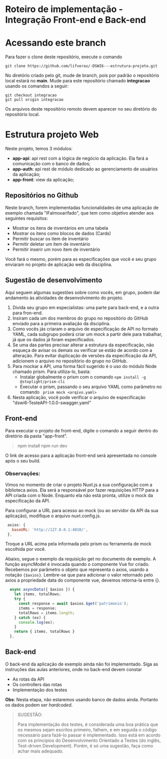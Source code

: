 # Roteiro de implementação - Integração Front-end e Back-end
# Acessando este branch

Para fazer o clone deste repositório, execute o comando

```git
git clone https://github.com/lifveras/-DSWI6---estrutura-projeto.git
```

No diretório criado pelo git, mude de branch, pois por padrão o repositório local estará no **main**. Mude para este repositório chamado **integracao** usando os comandos a seguir:

```git
git checkout integracao
git pull origin integracao
```

Os arquivos deste repositório remoto devem aparecer no seu diretório do repositório local.

# Estrutura projeto Web

Neste projeto, temos 3 módulos:

- **app-api**: api rest com a lógica de negócio da aplicação. Ela fará a comunicação com o banco de dados;
- **app-auth**: api rest de módulo dedicado ao gerenciamento de usuários da aplicação;
- **app-front**: view da aplicação;

## Repositórios no Github

Neste branch, forem implementadas funcionalidades de uma aplicação de exemplo chamada "IFalmoxarifado", que tem como objetivo atender aos seguintes requisitos:

- Mostrar os itens de inventários em uma tabela
- Mostrar os itens como blocos de dados (Cards)
- Permitir buscar os item de inventário
- Permitir deletar um item de inventário
- Permitir inserir um novo item de inventário

Você fará o mesmo, porém para as especificações que você e seu grupo enviaram no projeto de aplicação web da disciplina.

## Sugestão de desenvolvimento

Aqui seguem algumas sugestões sobre como vocês, em grupo, podem dar andamento às atividades de desenvolvimento do projeto.

1. Divida seu grupo em especialistas: uma parte para back-end, e a outra para fron-end.
2. Insiram cada um dos membros do grupo no repositório do GitHub enviado para a primeira avaliação da disciplina.
3. Como vocês jás criaram o arquivo de especificação de API no formato YAML, cada subgrupo poderá criar um mock a partir dele para trabalhar, já que os dados já foram especificados.
4. Se uma das partes precisar alterar a estrutura da especificação, não esqueça de avisar os demais ou verificar se estão de acordo com a alteração. Para evitar duplicação de versões da especificação da API, adicionem o arquivo no repositório do grupo no GitHub.
5. Para mockar a API, uma forma fácil sugerido é o uso do módulo Node chamado prism. Para utiliza-lo, basta:
    - Instalar globalmente o prism com o comando ```npm install -g @stoplight/prism-cli```
    - Executar o prism, passando o seu arquivo YAML como parâmetro no comando ``` prism mock <arqivo.yaml>```
6. Nesta aplicação, você pode verificar o arquivo de especificação "dswi6-TesteAPI-1.0.0-swagger.yaml" 

## Front-end

Para executar o projeto de front-end, digite o comando a seguir dentro do diretório da pasta "app-front".

> npm install
> npm run dev

O link de acesso para a aplicação front-end será apresentada no console após o seu build.

### Observações:
Vimos no momento de criar o projeto Nuxt.js a sua configuração com a biblioteca axios. Ela será a responsável por fazer requisições HTTP para a API criada com o Node. Enquanto ela não está pronta, utilize o mock da especificação da API.

Para configurar a URL para acesso ao mock (ou ao servidor da API da sua aplicação), modifique o arquivo nuxt.config.js.

 ```js
  axios: {
    baseURL: 'http://127.0.0.1:4010/',
  },
 ```
Troque a URL acima pela informada pelo prism ou ferramenta de mock escolhida por você.

Abaixo, segue o exemplo da requisição get no documento de exemplo. A função asyncModel é invocada quando o componente Vue for criado. Recebemos por parâmetro o objeto que representa o axios, usando a notação ```{$axios}```. Lembre-se que para adicionar o valor retornado pelo axios a propriedade data do componente vue, devemos retorna-la entre {}.

```javascript
  async asyncData({ $axios }) {
    let items, totalRows;
    try {
      const response = await $axios.$get('patrimonio');
      items = response;
      totalRows = items.length;
    } catch (ex) {
      console.log(ex);
    }
    return { items, totalRows }
  },
```

## Back-end

O back-end da aplicação de exemplo ainda não foi implementado. Siga as instruções das aulas anteriores, onde no back-end devem constar

  - As rotas da API
  - Os controllers das rotas
  - Implementação dos testes

**Obs**: Nesta etapa, não estaremos usando banco de dados ainda. Portanto os dados podem ser *hardcoded*.

> SUGESTÃO:
>
> Para implementação dos testes, é considerada uma boa prática que os mesmos sejam escritos primeiro, falhem, e em seguida o código necessário para fazê-lo passar é implementado. Isso está em acordo com os principios do Desenvolvimento Orientado a Testes (do inglês, Test-driven Development). Porém, é só uma sugestão, faça como achar mais adequado.
